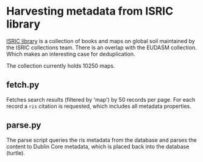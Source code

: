 # Harvesting metadata from ISRIC library

[ISRIC library](https://library.wur.nl/WebQuery/isric) is a collection of books and maps on global soil maintained by the ISRIC collections team.
There is an overlap with the EUDASM collection. Which makes an interesting case for deduplication.

The collection currently holds 10250 maps.

## fetch.py 

Fetches search results (filtered by 'map') by 50 records per page. For each record a `ris` citation is requested, which includes all metadata properties.

## parse.py

The parse script queries the ris metadata from the database and parses the content to Dublin Core metadata, which is placed back into the database (turtle).


